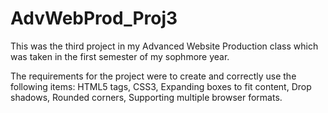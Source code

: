 # AdvWebProd_Proj3

This was the third project in my Advanced Website Production class which was taken in the first semester of my sophmore year.

The requirements for the project were to create and correctly use the following items:
HTML5 tags, CSS3, Expanding boxes to fit content, Drop shadows, Rounded corners, Supporting multiple browser formats.
